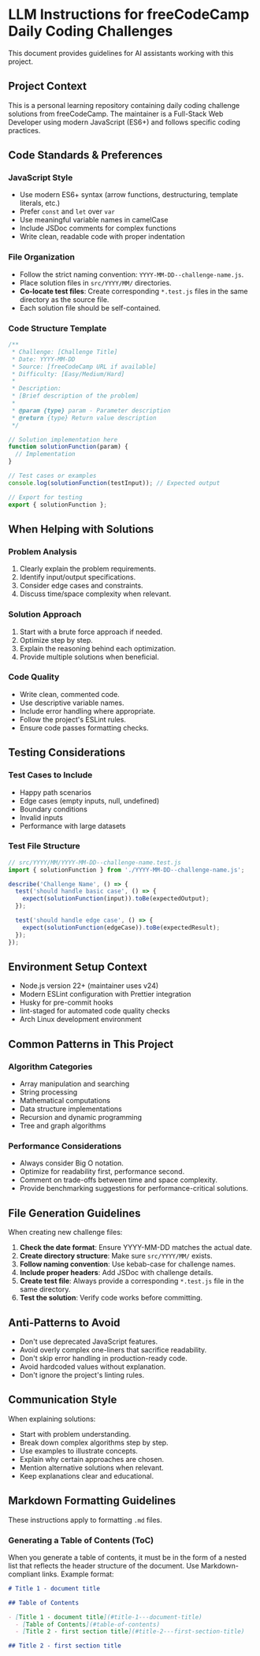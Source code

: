# LLM Instructions for freeCodeCamp Daily Coding Challenges

This document provides guidelines for AI assistants working with this project.

## Project Context

This is a personal learning repository containing daily coding challenge solutions from freeCodeCamp. The maintainer is a Full-Stack Web Developer using modern JavaScript (ES6+) and follows specific coding practices.

## Code Standards & Preferences

### JavaScript Style

- Use modern ES6+ syntax (arrow functions, destructuring, template literals, etc.)
- Prefer `const` and `let` over `var`
- Use meaningful variable names in camelCase
- Include JSDoc comments for complex functions
- Write clean, readable code with proper indentation

### File Organization

- Follow the strict naming convention: `YYYY-MM-DD--challenge-name.js`.
- Place solution files in `src/YYYY/MM/` directories.
- **Co-locate test files**: Create corresponding `*.test.js` files in the same directory as the source file.
- Each solution file should be self-contained.

### Code Structure Template

```javascript
/**
 * Challenge: [Challenge Title]
 * Date: YYYY-MM-DD
 * Source: [freeCodeCamp URL if available]
 * Difficulty: [Easy/Medium/Hard]
 *
 * Description:
 * [Brief description of the problem]
 *
 * @param {type} param - Parameter description
 * @return {type} Return value description
 */

// Solution implementation here
function solutionFunction(param) {
  // Implementation
}

// Test cases or examples
console.log(solutionFunction(testInput)); // Expected output

// Export for testing
export { solutionFunction };
```

## When Helping with Solutions

### Problem Analysis

1. Clearly explain the problem requirements.
2. Identify input/output specifications.
3. Consider edge cases and constraints.
4. Discuss time/space complexity when relevant.

### Solution Approach

1. Start with a brute force approach if needed.
2. Optimize step by step.
3. Explain the reasoning behind each optimization.
4. Provide multiple solutions when beneficial.

### Code Quality

- Write clean, commented code.
- Use descriptive variable names.
- Include error handling where appropriate.
- Follow the project's ESLint rules.
- Ensure code passes formatting checks.

## Testing Considerations

### Test Cases to Include

- Happy path scenarios
- Edge cases (empty inputs, null, undefined)
- Boundary conditions
- Invalid inputs
- Performance with large datasets

### Test File Structure

```javascript
// src/YYYY/MM/YYYY-MM-DD--challenge-name.test.js
import { solutionFunction } from './YYYY-MM-DD--challenge-name.js';

describe('Challenge Name', () => {
  test('should handle basic case', () => {
    expect(solutionFunction(input)).toBe(expectedOutput);
  });

  test('should handle edge case', () => {
    expect(solutionFunction(edgeCase)).toBe(expectedResult);
  });
});
```

## Environment Setup Context

- Node.js version 22+ (maintainer uses v24)
- Modern ESLint configuration with Prettier integration
- Husky for pre-commit hooks
- lint-staged for automated code quality checks
- Arch Linux development environment

## Common Patterns in This Project

### Algorithm Categories

- Array manipulation and searching
- String processing
- Mathematical computations
- Data structure implementations
- Recursion and dynamic programming
- Tree and graph algorithms

### Performance Considerations

- Always consider Big O notation.
- Optimize for readability first, performance second.
- Comment on trade-offs between time and space complexity.
- Provide benchmarking suggestions for performance-critical solutions.

## File Generation Guidelines

When creating new challenge files:

1. **Check the date format**: Ensure YYYY-MM-DD matches the actual date.
2. **Create directory structure**: Make sure `src/YYYY/MM/` exists.
3. **Follow naming convention**: Use kebab-case for challenge names.
4. **Include proper headers**: Add JSDoc with challenge details.
5. **Create test file**: Always provide a corresponding `*.test.js` file in the same directory.
6. **Test the solution**: Verify code works before committing.

## Anti-Patterns to Avoid

- Don't use deprecated JavaScript features.
- Avoid overly complex one-liners that sacrifice readability.
- Don't skip error handling in production-ready code.
- Avoid hardcoded values without explanation.
- Don't ignore the project's linting rules.

## Communication Style

When explaining solutions:

- Start with problem understanding.
- Break down complex algorithms step by step.
- Use examples to illustrate concepts.
- Explain why certain approaches are chosen.
- Mention alternative solutions when relevant.
- Keep explanations clear and educational.

## Markdown Formatting Guidelines

These instructions apply to formatting `.md` files.

### Generating a Table of Contents (ToC)

When you generate a table of contents, it must be in the form of a nested list that reflects the header structure of the document. Use Markdown-compliant links. Example format:

```md
# Title 1 - document title

## Table of Contents

- [Title 1 - document title](#title-1---document-title)
  - [Table of Contents](#table-of-contents)
  - [Title 2 - first section title](#title-2---first-section-title)

## Title 2 - first section title
```
